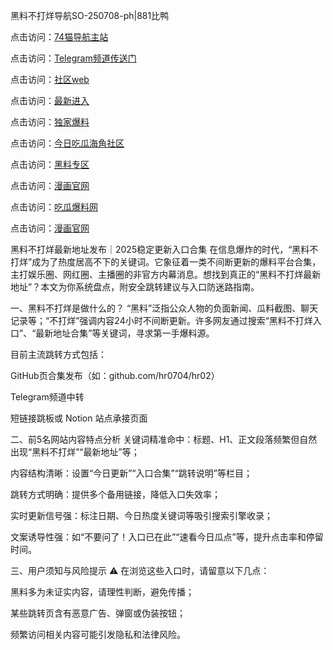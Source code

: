 黑料不打烊导航SO-250708-ph|881比鸭

点击访问：<a href="https://74mao.com/">74猫导航主站</a>

点击访问：<a href="https://74mao.com/">Telegram频道传送门</a>

点击访问：<a href="https://hj-337.pages.dev/">社区web</a>

点击访问：<a href="https://hj-348.pages.dev/">最新进入</a>

点击访问：<a href="https://gdas.pages.dev/">独家爆料</a>

点击访问：<a href="https://jha.pages.dev/">今日吃瓜海角社区</a>

点击访问：<a href="https://sdbsd.pages.dev/">黑料专区</a>

点击访问：<a href="https://gbs-3wd.pages.dev/">漫画官网</a>

点击访问：<a href="https://sdfsh.pages.dev/">吃瓜爆料网</a>

点击访问：<a href="https://ert-6he.pages.dev/">漫画官网</a>

黑料不打烊最新地址发布｜2025稳定更新入口合集
在信息爆炸的时代，“黑料不打烊”成为了热度居高不下的关键词。它象征着一类不间断更新的爆料平台合集，主打娱乐圈、网红圈、主播圈的非官方内幕消息。想找到真正的“黑料不打烊最新地址”？本文为你系统盘点，附安全跳转建议与入口防迷路指南。

一、黑料不打烊是做什么的？
“黑料”泛指公众人物的负面新闻、瓜料截图、聊天记录等；“不打烊”强调内容24小时不间断更新。许多网友通过搜索“黑料不打烊入口”、“最新地址合集”等关键词，寻求第一手爆料源。

目前主流跳转方式包括：

GitHub页合集发布（如：github.com/hr0704/hr02）

Telegram频道中转

短链接跳板或 Notion 站点承接页面

二、前5名网站内容特点分析
关键词精准命中：标题、H1、正文段落频繁但自然出现“黑料不打烊”“最新地址”等；

内容结构清晰：设置“今日更新”“入口合集”“跳转说明”等栏目；

跳转方式明确：提供多个备用链接，降低入口失效率；

实时更新信号强：标注日期、今日热度关键词等吸引搜索引擎收录；

文案诱导性强：如“不要问了！入口已在此”“速看今日瓜点”等，提升点击率和停留时间。

三、用户须知与风险提示
⚠️ 在浏览这些入口时，请留意以下几点：

黑料多为未证实内容，请理性判断，避免传播；

某些跳转页含有恶意广告、弹窗或伪装按钮；

频繁访问相关内容可能引发隐私和法律风险。
